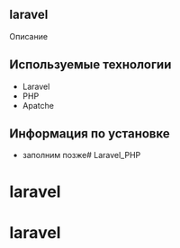 ## laravel
Описание

## Используемые технологии
- Laravel
- PHP
- Apatche

## Информация по установке
- заполним позже# Laravel_PHP
# laravel
# laravel

